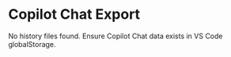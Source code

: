 # Copilot Chat Export

No history files found. Ensure Copilot Chat data exists in VS Code globalStorage.